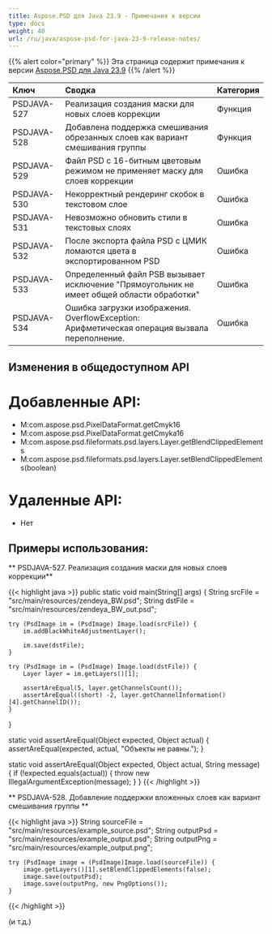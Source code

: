 ```yaml
---
title: Aspose.PSD для Java 23.9 - Примечания к версии
type: docs
weight: 40
url: /ru/java/aspose-psd-for-java-23-9-release-notes/
---
```


{{% alert color="primary" %}} Эта страница содержит примечания к версии [Aspose.PSD для Java 23.9](https://downloads.aspose.com/psd/java/new-releases/aspose.psd-for-java-23.9/) {{% /alert %}}

| **Ключ**    | **Сводка**                                                                                                                                        | **Категория** |
|:------------|:---------------------------------------------------------------------------------------------------------------------------------------------------|:-------------|
| PSDJAVA-527 | Реализация создания маски для новых слоев коррекции                                                                                                  |    Функция    |
| PSDJAVA-528 | Добавлена поддержка смешивания обрезанных слоев как вариант смешивания группы                                                                       |    Функция    |
| PSDJAVA-529 | Файл PSD с 16-битным цветовым режимом не применяет маску для слоев коррекции                                                                        |      Ошибка   |
| PSDJAVA-530 | Некорректный рендеринг скобок в текстовом слое                                                                                                      |      Ошибка   |
| PSDJAVA-531 | Невозможно обновить стили в текстовых слоях                                                                                                          |      Ошибка   |
| PSDJAVA-532 | После экспорта файла PSD с ЦМИК ломаются цвета в экспортированном PSD                                                                                |      Ошибка   |
| PSDJAVA-533 | Определенный файл PSB вызывает исключение "Прямоугольник не имеет общей области обработки"                                                          |      Ошибка   |
| PSDJAVA-534 | Ошибка загрузки изображения. OverflowException: Арифметическая операция вызвала переполнение.                                                      |      Ошибка   |

## **Изменения в общедоступном API**
# **Добавленные API:**

- M:com.aspose.psd.PixelDataFormat.getCmyk16
- M:com.aspose.psd.PixelDataFormat.getCmyka16
- M:com.aspose.psd.fileformats.psd.layers.Layer.getBlendClippedElements
- M:com.aspose.psd.fileformats.psd.layers.Layer.setBlendClippedElements(boolean)

# **Удаленные API:**

- Нет

## **Примеры использования:**

** PSDJAVA-527. Реализация создания маски для новых слоев коррекции**

{{< highlight java >}}
public static void main(String[] args) {
    String srcFile = "src/main/resources/zendeya_BW.psd";
    String dstFile = "src/main/resources/zendeya_BW_out.psd";

    try (PsdImage im = (PsdImage) Image.load(srcFile)) {
        im.addBlackWhiteAdjustmentLayer();

        im.save(dstFile);
    }

    try (PsdImage im = (PsdImage) Image.load(dstFile)) {
        Layer layer = im.getLayers()[1];

        assertAreEqual(5, layer.getChannelsCount());
        assertAreEqual((short) -2, layer.getChannelInformation()[4].getChannelID());
    }
}

static void assertAreEqual(Object expected, Object actual) {
    assertAreEqual(expected, actual, "Объекты не равны.");
}

static void assertAreEqual(Object expected, Object actual, String message) {
    if (!expected.equals(actual)) {
        throw new IllegalArgumentException(message);
    }
}
{{< /highlight >}}

** PSDJAVA-528. Добавление поддержки вложенных слоев как вариант смешивания группы **

{{< highlight java >}}
    String sourceFile = "src/main/resources/example_source.psd";
    String outputPsd = "src/main/resources/example_output.psd";
    String outputPng = "src/main/resources/example_output.png";

    try (PsdImage image = (PsdImage)Image.load(sourceFile)) {
        image.getLayers()[1].setBlendClippedElements(false);
        image.save(outputPsd);
        image.save(outputPng, new PngOptions());
    }
{{< /highlight >}}

(и т.д.)

